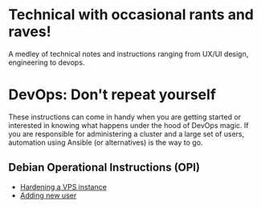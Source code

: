 # Technical with occasional rants and raves!
A medley of technical notes and instructions ranging from UX/UI design,
engineering to devops.

# DevOps: Don't repeat yourself
These instructions can come in handy when you are getting started or interested
in knowing what happens under the hood of DevOps magic. If you are responsible
for administering a cluster and a large set of users, automation using Ansible
(or alternatives) is the way to go.

## Debian Operational Instructions (OPI)
- [Hardening a VPS instance](devops/debian-hardening.md)
- [Adding new user](devops/debian-add-user.md)
